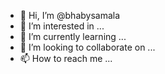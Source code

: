 - 👋 Hi, I’m @bhabysamala
- 👀 I’m interested in ...
- 🌱 I’m currently learning ...
- 💞️ I’m looking to collaborate on ...
- 📫 How to reach me ...

<!---
bhabysamala/bhabysamala is a ✨ special ✨ repository because its `README.md` (this file) appears on your GitHub profile.
You can click the Preview link to take a look at your changes.
--->
